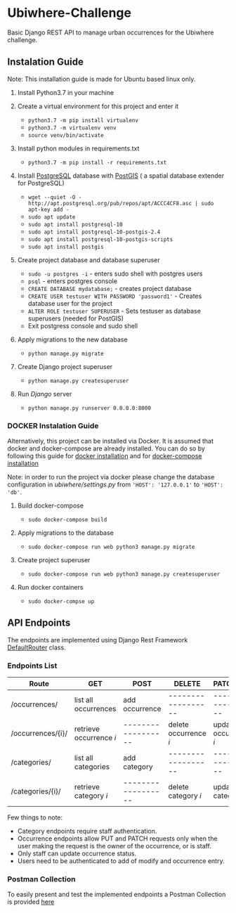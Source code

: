 
# Ubiwhere-Challenge

Basic Django REST API to manage urban occurrences for the Ubiwhere challenge.

## Instalation Guide
Note: This installation guide is made for Ubuntu based linux only.

 1. Install Python3.7 in your machine
 
 2. Create a virtual environment for this project and enter it
 	- ```python3.7 -m pip install virtualenv```
 	- ```python3.7 -m virtualenv venv```
 	- ```source venv/bin/activate```
 
 3. Install python modules in requirements.txt
	- ```python3.7 -m pip install -r requirements.txt```
 
 4. Install  [PostgreSQL](https://postgresql.org) database with [PostGIS](https://postgis.net/) ( a spatial database extender for PostgreSQL)
	- ```wget --quiet -O - http://apt.postgresql.org/pub/repos/apt/ACCC4CF8.asc | sudo apt-key add -```
	- ```sudo apt update```
	- ```sudo apt install postgresql-10```
	- ```sudo apt install postgresql-10-postgis-2.4```
	- ```sudo apt install postgresql-10-postgis-scripts```
	- ```sudo apt install postgis```

5. Create project database and database superuser
	- ```sudo -u postgres -i``` - enters sudo shell with postgres users
	- ```psql``` - enters postgres console
	- ```CREATE DATABASE mydatabase;``` - creates project database
	- ```CREATE USER testuser WITH PASSWORD 'password1'``` - Creates database user for the project
	- ```ALTER ROLE testuser SUPERUSER``` - Sets testuser as database superusers (needed for PostGIS)
	- Exit postgress console and sudo shell

6. Apply migrations to the new database
	- ```python manage.py migrate```

7. Create Django project superuser
	- ```python manage.py createsuperuser```

8. Run _Django_ server
	- ```python manage.py runserver 0.0.0.0:8000```


### DOCKER Instalation Guide
Alternatively, this project can be installed via Docker. It is assumed that docker and docker-compose are already installed. You can do so by following this guide for [docker installation](https://docs.docker.com/engine/install/ubuntu/) and for [docker-compose installation](https://docs.docker.com/compose/install/)

Note: in order to run the project via docker please change the database configuration in _ubiwhere/settings.py_ from ```'HOST': '127.0.0.1'``` to ```'HOST': 'db'```. 

1. Build docker-compose 
	- ```sudo docker-compose build```

2. Apply migrations to the database
	- ```sudo docker-compose run web python3 manage.py migrate```

3. Create project superuser
	- ```sudo docker-compose run web python3 manage.py createsuperuser``` 

4. Run docker containers
	- ```sudo docker-compse up``` 


## API Endpoints
The endpoints are implemented using Django Rest Framework [DefaultRouter](https://www.django-rest-framework.org/api-guide/routers/#defaultrouter) class.

### Endpoints List

|Route| GET | POST |  DELETE |  PATCH/PUT |
|--|--|--|--|--|
|/occurrences/| list all occurrences | add occurrence |------------------ | ------------------ | 
|/occurrences/{i}/| retrieve occurrence _i_ | ------------------ | delete occurrence _i_ | update occurrence _i_  |
|/categories/| list all categories| add category | ------------------ | ------------------ |
|/categories/{i}/| retrieve category _i_ | ------------------  | delete category _i_ | update category _i_ |

Few things to note:
 - Category endpoints require staff authentication.
 - Occurrence endpoints allow PUT and PATCH requests only when the user making the request is the owner of the occurrence, or is staff.
 - Only staff can update occurrence status. 
 - Users need to be authenticated to add of modify and occurrence entry.

### Postman Collection
To easily present and test the implemented endpoints a Postman Collection is provided [here](https://www.getpostman.com/collections/af5ca37b2c5550c8ad86)
